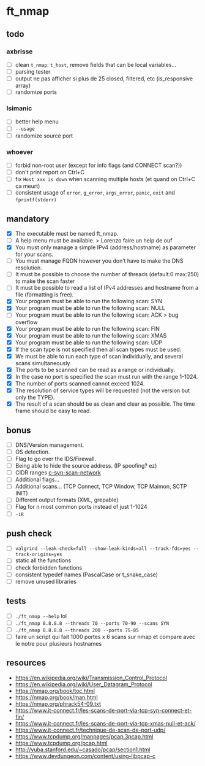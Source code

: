 # ft_nmap

## todo

### axbrisse

-   [ ] clean `t_nmap`: `t_host`, remove fields that can be local variables...
-   [ ] parsing tester
-   [ ] output ne pas afficher si plus de 25 closed, filtered, etc (is_responsive array)
-   [ ] randomize ports

### lsimanic

-   [ ] better help menu
-   [ ] `--usage`
-   [ ] randomize source port

### whoever

-   [ ] forbid non-root user (except for info flags (and CONNECT scan?))
-   [ ] don't print report on Ctrl+C
-   [ ] fix `Host xxx is down` when scanning multiple hosts (et quand on Ctrl+C ca meurt)
-   [ ] consistent usage of `error`, `g_error`, `args_error`, `panic`, `exit` and `fprintf(stderr)`

## mandatory

-   [x] The executable must be named ft_nmap.
-   [ ] A help menu must be available. > Lorenzo faire un help de ouf
-   [x] You must only manage a simple IPv4 (address/hostname) as parameter for your scans.
-   [ ] You must manage FQDN however you don’t have to make the DNS resolution.
-   [ ] It must be possible to choose the number of threads (default:0 max:250) to make the scan faster
-   [ ] It must be possible to read a list of IPv4 addresses and hostname from a file (formatting is free).
-   [x] Your program must be able to run the following scan: SYN
-   [x] Your program must be able to run the following scan: NULL
-   [ ] Your program must be able to run the following scan: ACK > bug overflow
-   [x] Your program must be able to run the following scan: FIN
-   [x] Your program must be able to run the following scan: XMAS
-   [x] Your program must be able to run the following scan: UDP
-   [x] If the scan type is not specified then all scan types must be used.
-   [x] We must be able to run each type of scan individually, and several scans simultaneously.
-   [x] The ports to be scanned can be read as a range or individually.
-   [x] In the case no port is specified the scan must run with the range 1-1024.
-   [x] The number of ports scanned cannot exceed 1024.
-   [x] The resolution of service types will be requested (not the version but only the TYPE).
-   [x] The result of a scan should be as clean and clear as possible. The time frame should be easy to read.

## bonus

-   [ ] DNS/Version management.
-   [ ] OS detection.
-   [ ] Flag to go over the IDS/Firewall.
-   [ ] Being able to hide the source address. (IP spoofing? ez)
-   [ ] CIDR ranges [c-syn-scan-network](https://github.com/williamchanrico/c-syn-scan-network)
-   [ ] Additional flags...
-   [ ] Additional scans... (TCP Connect, TCP Window, TCP Maimon, SCTP INIT)
-   [ ] Different output formats (XML, grepable)
-   [ ] Flag for n most common ports instead of just 1-1024
-   [ ] `-iR`

## push check

-   [ ] `valgrind --leak-check=full --show-leak-kinds=all --track-fds=yes --track-origins=yes`
-   [ ] static all the functions
-   [ ] check forbidden functions
-   [ ] consistent typedef names (PascalCase or t_snake_case)
-   [ ] remove unused libraries

## tests

-   [ ] `./ft_nmap --help` lol
-   [ ] `./ft_nmap 8.8.8.8 --threads 70 --ports 70-90 --scans SYN`
-   [ ] `./ft_nmap 8.8.8.8 --threads 200 --ports 75-85`
-   [ ] faire un script qui fait 1000 portes x 6 scans sur nmap et compare avec le notre pour plusieurs hostnames

## resources

-   https://en.wikipedia.org/wiki/Transmission_Control_Protocol
-   https://en.wikipedia.org/wiki/User_Datagram_Protocol
-   https://nmap.org/book/toc.html
-   https://nmap.org/book/man.html
-   https://nmap.org/phrack54-09.txt
-   https://www.it-connect.fr/les-scans-de-port-via-tcp-syn-connect-et-fin/
-   https://www.it-connect.fr/les-scans-de-port-via-tcp-xmas-null-et-ack/
-   https://www.it-connect.fr/technique-de-scan-de-port-udp/
-   https://www.tcpdump.org/manpages/pcap.3pcap.html
-   https://www.tcpdump.org/pcap.html
-   http://yuba.stanford.edu/~casado/pcap/section1.html
-   https://www.devdungeon.com/content/using-libpcap-c
